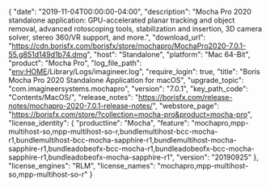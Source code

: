 {
  "date": "2019-11-04T00:00:00-04:00",
  "description": "Mocha Pro 2020 standalone application: GPU-accelerated planar tracking and object removal, advanced rotoscoping tools, stabilization and insertion, 3D camera solver, stereo 360/VR support, and more.",
  "download_url": "https://cdn.borisfx.com/borisfx/store/mochapro/MochaPro2020-7.0.1-55.g851d149d1b74.dmg",
  "host": "Standalone",
  "platform": "Mac 64-Bit",
  "product": "Mocha Pro",
  "log_file_path": "<env:HOME>/Library/Logs/imagineer.log",
  "require_login": true,
  "title": "Boris Mocha Pro 2020 Standalone Application for macOS",
  "upgrade_topic": "com.imagineersystems.mochapro",
  "version": "7.0.1",
  "key_path_code": "Contents/MacOS/",
  "release_notes": "https://borisfx.com/release-notes/mochapro-2020-7.0.1-release-notes/",
  "webstore_page": "https://borisfx.com/store/?collection=mocha-pro&product=mocha-pro",
  "license_identity": {
    "productline": "Mocha",
    "feature": "mochapro,mpp-multihost-so,mpp-multihost-so-r,bundlemultihost-bcc-mocha-r1,bundlemultihost-bcc-mocha-sapphire-r1,bundlemultihost-mocha-sapphire-r1,bundleadobeofx-bcc-mocha-r1,bundleadobeofx-bcc-mocha-sapphire-r1,bundleadobeofx-mocha-sapphire-r1",
    "version": "20190925"
  },
  "license_engines": "RLM",
  "license_names": "mochapro,mpp-multihost-so,mpp-multihost-so-r"
}

